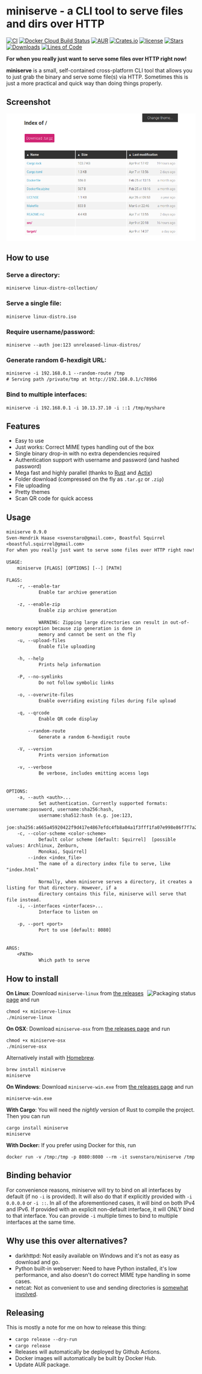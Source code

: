 # miniserve - a CLI tool to serve files and dirs over HTTP

[![CI](https://github.com/svenstaro/miniserve/workflows/CI/badge.svg)](https://github.com/svenstaro/miniserve/actions)
[![Docker Cloud Build Status](https://img.shields.io/docker/cloud/build/svenstaro/miniserve)](https://cloud.docker.com/repository/docker/svenstaro/miniserve/)
[![AUR](https://img.shields.io/aur/version/miniserve.svg)](https://aur.archlinux.org/packages/miniserve/)
[![Crates.io](https://img.shields.io/crates/v/miniserve.svg)](https://crates.io/crates/miniserve)
[![license](http://img.shields.io/badge/license-MIT-blue.svg)](https://github.com/svenstaro/miniserve/blob/master/LICENSE)
[![Stars](https://img.shields.io/github/stars/svenstaro/miniserve.svg)](https://github.com/svenstaro/miniserve/stargazers)
[![Downloads](https://img.shields.io/github/downloads/svenstaro/miniserve/total.svg)](https://github.com/svenstaro/miniserve/releases)
[![Lines of Code](https://tokei.rs/b1/github/svenstaro/miniserve)](https://github.com/svenstaro/miniserve)

**For when you really just want to serve some files over HTTP right now!**

**miniserve** is a small, self-contained cross-platform CLI tool that allows you to just grab the binary and serve some file(s) via HTTP.
Sometimes this is just a more practical and quick way than doing things properly.

## Screenshot

![Screenshot](screenshot.png)

## How to use

### Serve a directory:

    miniserve linux-distro-collection/

### Serve a single file:

    miniserve linux-distro.iso

### Require username/password:

    miniserve --auth joe:123 unreleased-linux-distros/

### Generate random 6-hexdigit URL:

    miniserve -i 192.168.0.1 --random-route /tmp
    # Serving path /private/tmp at http://192.168.0.1/c789b6

### Bind to multiple interfaces:

    miniserve -i 192.168.0.1 -i 10.13.37.10 -i ::1 /tmp/myshare

## Features

- Easy to use
- Just works: Correct MIME types handling out of the box
- Single binary drop-in with no extra dependencies required
- Authentication support with username and password (and hashed password)
- Mega fast and highly parallel (thanks to [Rust](https://www.rust-lang.org/) and [Actix](https://actix.rs/))
- Folder download (compressed on the fly as `.tar.gz` or `.zip`)
- File uploading
- Pretty themes
- Scan QR code for quick access

## Usage

    miniserve 0.9.0
    Sven-Hendrik Haase <svenstaro@gmail.com>, Boastful Squirrel <boastful.squirrel@gmail.com>
    For when you really just want to serve some files over HTTP right now!

    USAGE:
        miniserve [FLAGS] [OPTIONS] [--] [PATH]

    FLAGS:
        -r, --enable-tar
                Enable tar archive generation

        -z, --enable-zip
                Enable zip archive generation

                WARNING: Zipping large directories can result in out-of-memory exception because zip generation is done in
                memory and cannot be sent on the fly
        -u, --upload-files
                Enable file uploading

        -h, --help
                Prints help information

        -P, --no-symlinks
                Do not follow symbolic links

        -o, --overwrite-files
                Enable overriding existing files during file upload

        -q, --qrcode
                Enable QR code display

            --random-route
                Generate a random 6-hexdigit route

        -V, --version
                Prints version information

        -v, --verbose
                Be verbose, includes emitting access logs


    OPTIONS:
        -a, --auth <auth>...
                Set authentication. Currently supported formats: username:password, username:sha256:hash,
                username:sha512:hash (e.g. joe:123,
                joe:sha256:a665a45920422f9d417e4867efdc4fb8a04a1f3fff1fa07e998e86f7f7a27ae3)
        -c, --color-scheme <color-scheme>
                Default color scheme [default: Squirrel]  [possible values: Archlinux, Zenburn,
                Monokai, Squirrel]
            --index <index_file>
                The name of a directory index file to serve, like "index.html"

                Normally, when miniserve serves a directory, it creates a listing for that directory. However, if a
                directory contains this file, miniserve will serve that file instead.
        -i, --interfaces <interfaces>...
                Interface to listen on

        -p, --port <port>
                Port to use [default: 8080]


    ARGS:
        <PATH>
                Which path to serve

## How to install

<a href="https://repology.org/project/miniserve/versions"><img align="right" src="https://repology.org/badge/vertical-allrepos/miniserve.svg" alt="Packaging status"></a>

**On Linux**: Download `miniserve-linux` from [the releases page](https://github.com/svenstaro/miniserve/releases) and run

    chmod +x miniserve-linux
    ./miniserve-linux

**On OSX**: Download `miniserve-osx` from [the releases page](https://github.com/svenstaro/miniserve/releases) and run

    chmod +x miniserve-osx
    ./miniserve-osx

Alternatively install with [Homebrew](https://brew.sh/).

    brew install miniserve
    miniserve

**On Windows**: Download `miniserve-win.exe` from [the releases page](https://github.com/svenstaro/miniserve/releases) and run

    miniserve-win.exe

**With Cargo**: You will need the _nightly_ version of Rust to compile the project. Then you can run

    cargo install miniserve
    miniserve

**With Docker:** If you prefer using Docker for this, run

    docker run -v /tmp:/tmp -p 8080:8080 --rm -it svenstaro/miniserve /tmp

## Binding behavior

For convenience reasons, miniserve will try to bind on all interfaces by default (if no `-i` is provided).
It will also do that if explicitly provided with `-i 0.0.0.0` or `-i ::`.
In all of the aforementioned cases, it will bind on both IPv4 and IPv6.
If provided with an explicit non-default interface, it will ONLY bind to that interface.
You can provide `-i` multiple times to bind to multiple interfaces at the same time.

## Why use this over alternatives?

- darkhttpd: Not easily available on Windows and it's not as easy as download and go.
- Python built-in webserver: Need to have Python installed, it's low performance, and also doesn't do correct MIME type handling in some cases.
- netcat: Not as convenient to use and sending directories is [somewhat involved](https://nakkaya.com/2009/04/15/using-netcat-for-file-transfers/).

## Releasing

This is mostly a note for me on how to release this thing:

- `cargo release --dry-run`
- `cargo release`
- Releases will automatically be deployed by Github Actions.
- Docker images will automatically be built by Docker Hub.
- Update AUR package.
